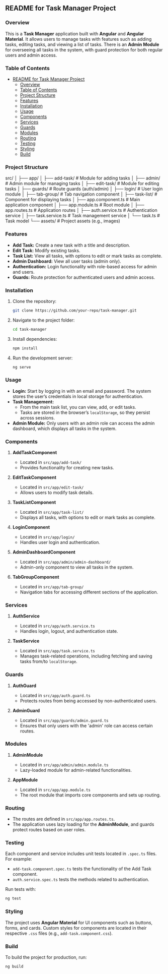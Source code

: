 ## README for Task Manager Project

### Overview
This is a **Task Manager** application built with **Angular** and **Angular Material**. It allows users to manage tasks with features such as adding tasks, editing tasks, and viewing a list of tasks. There is an **Admin Module** for overseeing all tasks in the system, with guard protection for both regular users and admin access.

### Table of Contents
- [README for Task Manager Project](#readme-for-task-manager-project)
  - [Overview](#overview)
  - [Table of Contents](#table-of-contents)
  - [Project Structure](#project-structure)
  - [Features](#features)
  - [Installation](#installation)
  - [Usage](#usage)
  - [Components](#components)
  - [Services](#services)
  - [Guards](#guards)
  - [Modules](#modules)
  - [Routing](#routing)
  - [Testing](#testing)
  - [Styling](#styling)
  - [Build](#build)

### Project Structure

src/
│
├── app/
│   ├── add-task/                  # Module for adding tasks
│   ├── admin/                     # Admin module for managing tasks
│   ├── edit-task/                 # Module for editing tasks
│   ├── guards/                    # Route guards (auth/admin)
│   ├── login/                     # User login module
│   ├── tab-group/                 # Tab navigation component
│   ├── task-list/                 # Component for displaying tasks
│   ├── app.component.ts           # Main application component
│   ├── app.module.ts              # Root module
│   ├── app.routes.ts              # Application routes
│   ├── auth.service.ts            # Authentication service
│   ├── task.service.ts            # Task management service
│   └── task.ts                    # Task model
└── assets/                        # Project assets (e.g., images)

### Features
- **Add Task:** Create a new task with a title and description.
- **Edit Task:** Modify existing tasks.
- **Task List:** View all tasks, with options to edit or mark tasks as complete.
- **Admin Dashboard:** View all user tasks (admin only).
- **Authentication:** Login functionality with role-based access for admin and users.
- **Guards:** Route protection for authenticated users and admin access.

### Installation

1. Clone the repository:
   ```bash
   git clone https://github.com/your-repo/task-manager.git
   ```
2. Navigate to the project folder:
   ```bash
   cd task-manager
   ```
3. Install dependencies:
   ```bash
   npm install
   ```
4. Run the development server:
   ```bash
   ng serve
   ```

### Usage

- **Login:** Start by logging in with an email and password. The system stores the user’s credentials in local storage for authentication.
- **Task Management:** 
  - From the main task list, you can view, add, or edit tasks.
  - Tasks are stored in the browser’s `localStorage`, so they persist across sessions.
- **Admin Module:** Only users with an admin role can access the admin dashboard, which displays all tasks in the system.

### Components

1. **AddTaskComponent**
   - Located in `src/app/add-task/`
   - Provides functionality for creating new tasks.

2. **EditTaskComponent**
   - Located in `src/app/edit-task/`
   - Allows users to modify task details.

3. **TaskListComponent**
   - Located in `src/app/task-list/`
   - Displays all tasks, with options to edit or mark tasks as complete.

4. **LoginComponent**
   - Located in `src/app/login/`
   - Handles user login and authentication.

5. **AdminDashboardComponent**
   - Located in `src/app/admin/admin-dashboard/`
   - Admin-only component to view all tasks in the system.

6. **TabGroupComponent**
   - Located in `src/app/tab-group/`
   - Navigation tabs for accessing different sections of the application.

### Services

1. **AuthService**
   - Located in `src/app/auth.service.ts`
   - Handles login, logout, and authentication state.

2. **TaskService**
   - Located in `src/app/task.service.ts`
   - Manages task-related operations, including fetching and saving tasks from/to `localStorage`.

### Guards

1. **AuthGuard**
   - Located in `src/app/auth.guard.ts`
   - Protects routes from being accessed by non-authenticated users.

2. **AdminGuard**
   - Located in `src/app/guards/admin.guard.ts`
   - Ensures that only users with the 'admin' role can access certain routes.

### Modules

1. **AdminModule**
   - Located in `src/app/admin/admin.module.ts`
   - Lazy-loaded module for admin-related functionalities.

2. **AppModule**
   - Located in `src/app/app.module.ts`
   - The root module that imports core components and sets up routing.

### Routing

- The routes are defined in `src/app/app.routes.ts`. 
- The application uses lazy loading for the **AdminModule**, and guards protect routes based on user roles.

### Testing

Each component and service includes unit tests located in `.spec.ts` files. For example:
- `add-task.component.spec.ts` tests the functionality of the Add Task component.
- `auth.service.spec.ts` tests the methods related to authentication.

Run tests with:
```bash
ng test
```

### Styling

The project uses **Angular Material** for UI components such as buttons, forms, and cards. Custom styles for components are located in their respective `.css` files (e.g., `add-task.component.css`).

### Build

To build the project for production, run:
```bash
ng build
```
